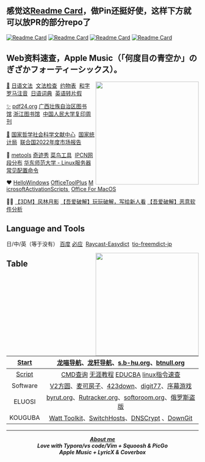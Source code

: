 ## 感觉这[Readme Card](https://github.com/anuraghazra/github-readme-stats)，做Pin还挺好使，这样下方就可以放PR的部分repo了

[![Readme Card](https://github-readme-stats.vercel.app/api/pin/?username=hoochanlon&repo=ihs-simple)](https://github.com/hoochanlon/ihs-simple)
[![Readme Card](https://github-readme-stats.vercel.app/api/pin/?username=hoochanlon&repo=Free-NTFS-For-Mac)](https://github.com/hoochanlon/Free-NTFS-For-Mac)
[![Readme Card](https://github-readme-stats.vercel.app/api/pin/?username=hoochanlon&repo=Anita)](https://github.com/hoochanlon/Anita)
[![Readme Card](https://github-readme-stats.vercel.app/api/pin/?username=hoochanlon&repo=fq-book)](https://github.com/hoochanlon/fq-book)

## Web资料速查，Apple Music（「何度目の青空か」のぎざかフォーティーシックス）。 

<a href="https://music.apple.com/cn/album/%E4%BD%95%E5%BA%A6%E7%9B%AE%E3%81%AE%E9%9D%92%E7%A9%BA%E3%81%8B/1537529213?i=1537529214"><img align="right" src="https://fastly.jsdelivr.net/gh/hoochanlon/hoochanlon/pictures/n46.png" width="270 " height="270" /></a>

[🔎](https://wantquotes.net)&nbsp;<a href="https://res.wokanxing.info/jpgramma/index.html" target="_blank">日语文法</a>  &nbsp;<a href="https://so-zou.jp/web-app/text/proofreading/#word0" target="_blank">文法检查</a>   &nbsp;<a href="https://kousei.club/校正・校閲で使う記号・符号［基本的な約物の意/#:~:text=約物一覧［基本的な記号・符号の意味と使い方］%201%201%EF%BC%8Eくぎり符%20文章・語句の区切りを明らかにするもの%E3%80%82%20ex%EF%BC%8E句読点・コンマ・ピリオドなど%202%202%EF%BC%8Eくくり符%20文章・語句の前後をくくるもの%E3%80%82,感嘆符・疑問符など%20記号と符号の違い%20「記号」は広く、言語・文字・各種のしるし・身振りなどを含む%E3%80%82%20「文」は漢字であると同時に、地図では学校を示す記号である%E3%80%82%20「符号」は、文字を除き、図形・音声・光・電波などのしるしについて使うことが多い%E3%80%82%20記号と符号の相違にはあいまいな面もある%E3%80%82%20目印として付けた〇は符号だが、地図上の〇は記号である%E3%80%82%20" target="_blank">约物表</a>  &nbsp;<a href="http://www.kawa.net/works/ajax/romanize/japanese.html" target="_blank">和字罗马注音</a> &nbsp;<a href="https://soukaapp.com/dict/">日语词典</a>  &nbsp;<a href="https://www.sljfaq.org/cgi/e2k_ja.cgi" target="_blank">英语转片假</a>

[✨](https://1login.to)&nbsp;<a href="https://tools.pdf24.org" target="_blank">pdf24.org</a>&nbsp;<a href="http://www.gxlib.org.cn" target="_blank">广西壮族自治区图书馆</a>&nbsp;<a href="https://www.zjlib.cn" target="_blank">浙江图书馆</a> &nbsp;<a href="http://rdbk1.ynlib.cn:6251" target="_blank">中国人民大学复印周刊</a>

[🔖](https://www.gsxt.gov.cn/index.html)&nbsp;<a href="https://www.ncpssd.org" target="_blank">国家哲学社会科学文献中心</a>   &nbsp;<a href="https://data.stats.gov.cn/easyquery.htm?cn=C01" target="_blank">国家统计局</a> &nbsp;<a href="https://www.bing.com/search?q=联合国2022年度市场报告" target="_blank">联合国2022年度市场报告</a> 

🧰&nbsp;[metools](http://www.metools.info/other/subnetmask160.html)&nbsp;[奇迹秀](https://www.qijishow.com/down/efficiency.html)&nbsp;<a href="https://c.runoob.com" target="_blank">菜鸟工具</a> &nbsp;[IPCN网段分布](http://ipcn.chacuo.net/view/i_CHINANET)&nbsp;[华东师范大学 - Linux服务器常见配置命令](https://meta.ecnu.edu.cn/31/16/c35042a405782/page.htm)

❤️&nbsp;<a href="https://hellowindows.cn" target="_blank">HelloWindows</a>&nbsp;<a href="https://otp.landian.vip" target="_blank">OfficeToolPlus</a>&nbsp;<a href="https://massgrave.dev" target="_blank">MicrosoftActivationScripts </a>&nbsp;[Office For MacOS](https://github.com/alsyundawy/Microsoft-Office-For-MacOS)

🧙‍♂️ <a href="https://flingtrainer.com">【3DM】风林月影</a>&nbsp;<a href="https://www.52pojie.cn/thread-1358649-1-1.html" target="_blank">【吾爱破解】玩玩破解，写给新人看</a> <a href="https://www.52pojie.cn/thread-1585120-1-1.html">【吾爱破解】恶意软件分析</a> 

## Language and Tools

日/中/英（等于没有） [百度](www.baidu.com)&nbsp;[必应](www.bing.com) &nbsp;[Raycast-Easydict](https://github.com/tisfeng/Raycast-Easydict) &nbsp;[tio-freemdict-jp](https://tio.freemdict.com/jp/)

<a><img align="right" src="https://fastly.jsdelivr.net/gh/hoochanlon/hoochanlon/pictures/spy.png" width="270 " height="270" /></a>


## Table

|[Start](https://ss.azad.asia)| [龙喵导航](https://ailongmiao.com)、[龙轩导航](http://ilxdh.com)、[s.b-hu.org](https://s.b-hu.org/lite/)、[btnull.org](https://www.btnull.org) |
| :-----------: | :----------------------------------------------------------: |
|[Script](https://www.explainshell.com)| <a href="http://bcn.bathome.net/s/tool/index.html?" target="_blank" >CMD查询</a> <a href="https://www.learnfk.com/batch-script/batch-script-aliases.html">无涯教程</a>  <a href="https://www.educba.com/powershell-base64">EDUCBA</a> [linux指令速查](https://wangchujiang.com/linux-command/) |
|Software|[V2方圆](https://www.v2fy.com/)、[麦可房子](https://www.macfz.com)、[423down](https://www.423down.com)、[digit77](https://www.digit77.com/iosapps/)、[序幕游戏](xumugame.com)|[克隆窝](https://www.kelongwo.com)、[文档下载助手](https://imwcr.cn/api/GetDocumentText/)、[稻壳阅读器](http://www.daokeyuedu.com)、[Yoco](https://www.52pojie.cn/thread-1678456-1-1.html)、<a href="https://udown.vip" target="_blank">udown</a>|
|ELUOSI| [byrut.org](https://byrut.org/)、[Rutracker.org](https://Rutracker.org)、[softoroom.org](https://softoroom.org)、[俄罗斯盗版](http://www.zhuoju.xyz/thread-135154-1-1.html) |
|KOUGUBA| [Watt Toolkit](https://steampp.net)、[SwitchHosts](https://github.com/oldj/SwitchHosts)、[DNSCrypt](https://github.com/DNSCrypt/dnscrypt-proxy) 、[DownGit](https://minhaskamal.github.io/DownGit/#/home)|


---

 <div align="center">

 <b><i><a href="https://hoochanlon.github.io/hoochanlon" target="_blank">About me</a></i></b> <br>
 <b><i>Love with Typora/vs code/Vim + Squoosh & PicGo </i></b><br>
  <b><i>Apple Music + LyricX & Coverbox </i></b>

</div>


<!-- 

<a href="#"><img align="right" src="./pictures/wx.png" width="200 " height="200" /></a>

<a href="https://pkeytool.com" target="_blank">PkeyTool</a>

* https://fastly.jsdelivr.net/gh/ cdn加速
* http://coverbox.henry-hu.com 专辑封面

-->
